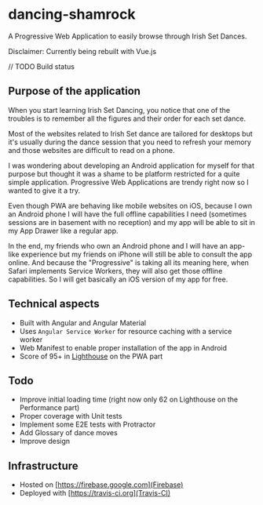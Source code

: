 # dancing-shamrock

A Progressive Web Application to easily browse through Irish Set Dances.

Disclaimer: Currently being rebuilt with Vue.js

// TODO Build status

## Purpose of the application

When you start learning Irish Set Dancing, you notice that one of the troubles is to remember all the figures and their order for each set dance.

Most of the websites related to Irish Set dance are tailored for desktops but it's usually during the dance session that you need to refresh your memory and those websites are difficult to read on a phone.

I was wondering about developing an Android application for myself for that purpose but thought it was a shame to be platform restricted for a quite simple application. Progressive Web Applications are trendy right now so I wanted to give it a try.

Even though PWA are behaving like mobile websites on iOS, because I own an Android phone I will have the full offline capabilities I need (sometimes sessions are in basement with no reception) and my app will be able to sit in my App Drawer like a regular app.

In the end, my friends who own an Android phone and I will have an app-like experience but my friends on iPhone will still be able to consult the app online. And because the "Progressive" is taking all its meaning here, when Safari implements Service Workers, they will also get those offline capabilities. So I will get basically an iOS version of my app for free.

## Technical aspects

* Built with Angular and Angular Material
* Uses `Angular Service Worker` for resource caching with a service worker
* Web Manifest to enable proper installation of the app in Android
* Score of 95+ in [Lighthouse](https://developers.google.com/web/tools/lighthouse/) on the PWA part

## Todo

* Improve initial loading time (right now only 62 on Lighthouse on the Performance part)
* Proper coverage with Unit tests
* Implement some E2E tests with Protractor
* Add Glossary of dance moves
* Improve design

## Infrastructure

* Hosted on [https://firebase.google.com](Firebase)
* Deployed with [https://travis-ci.org](Travis-CI)
